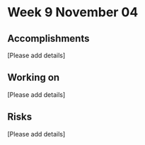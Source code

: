 # Week 9 November 04

## Accomplishments
[Please add details]

## Working on
[Please add details]

## Risks
[Please add details]
